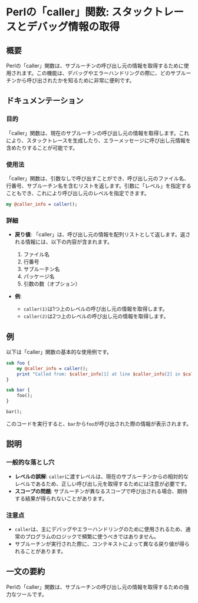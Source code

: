 <!--
Meta Description: # Perlの「caller」関数: スタックトレースとデバッグ情報の取得 ## 概要 Perlの「caller」関数は、サブルーチンの呼び出し元の情報を取得するために使用されます。この機能は、デバッグやエラーハンドリングの際に、どのサブルーチンから呼び出されたかを知るために非常に便利です。 ## ...
Meta Keywords: caller, caller_info, 関数は, perlの, foo
-->

# Perlの「caller」関数: スタックトレースとデバッグ情報の取得

## 概要
Perlの「caller」関数は、サブルーチンの呼び出し元の情報を取得するために使用されます。この機能は、デバッグやエラーハンドリングの際に、どのサブルーチンから呼び出されたかを知るために非常に便利です。

## ドキュメンテーション
### 目的
「caller」関数は、現在のサブルーチンの呼び出し元の情報を取得します。これにより、スタックトレースを生成したり、エラーメッセージに呼び出し元情報を含めたりすることが可能です。

### 使用法
「caller」関数は、引数なしで呼び出すことができ、呼び出し元のファイル名、行番号、サブルーチン名を含むリストを返します。引数に「レベル」を指定することもでき、これにより呼び出し元のレベルを指定できます。

```perl
my @caller_info = caller();
```

### 詳細
- **戻り値**: 「caller」は、呼び出し元の情報を配列リストとして返します。返される情報には、以下の内容が含まれます。
  1. ファイル名
  2. 行番号
  3. サブルーチン名
  4. パッケージ名
  5. 引数の数（オプション）

- **例**: 
  - `caller(1)`は1つ上のレベルの呼び出し元の情報を取得します。
  - `caller(2)`は2つ上のレベルの呼び出し元の情報を取得します。

## 例
以下は「caller」関数の基本的な使用例です。

```perl
sub foo {
    my @caller_info = caller();
    print "Called from: $caller_info[1] at line $caller_info[2] in $caller_info[0]\n";
}

sub bar {
    foo();
}

bar();
```

このコードを実行すると、`bar`から`foo`が呼び出された際の情報が表示されます。

## 説明
### 一般的な落とし穴
- **レベルの誤解**: `caller`に渡すレベルは、現在のサブルーチンからの相対的なレベルであるため、正しい呼び出し元を取得するためには注意が必要です。
- **スコープの問題**: サブルーチンが異なるスコープで呼び出される場合、期待する結果が得られないことがあります。

### 注意点
- `caller`は、主にデバッグやエラーハンドリングのために使用されるため、通常のプログラムのロジックで頻繁に使うべきではありません。
- サブルーチンが実行された際に、コンテキストによって異なる戻り値が得られることがあります。

## 一文の要約
Perlの「caller」関数は、サブルーチンの呼び出し元の情報を取得するための強力なツールです。